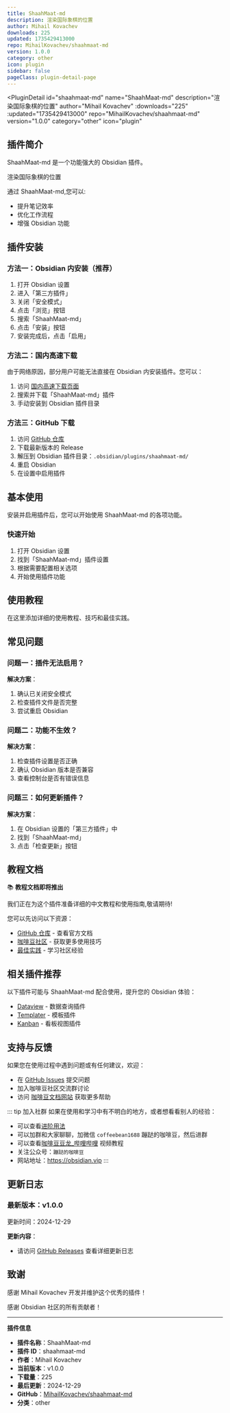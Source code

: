 ```yaml
---
title: ShaahMaat-md
description: 渲染国际象棋的位置
author: Mihail Kovachev
downloads: 225
updated: 1735429413000
repo: MihailKovachev/shaahmaat-md
version: 1.0.0
category: other
icon: plugin
sidebar: false
pageClass: plugin-detail-page
---
```


<PluginDetail
  id="shaahmaat-md"
  name="ShaahMaat-md"
  description="渲染国际象棋的位置"
  author="Mihail Kovachev"
  :downloads="225"
  :updated="1735429413000"
  repo="MihailKovachev/shaahmaat-md"
  version="1.0.0"
  category="other"
  icon="plugin"
>

<!-- AUTO_GENERATED_START -->
## 插件简介

ShaahMaat-md 是一个功能强大的 Obsidian 插件。

渲染国际象棋的位置

通过 ShaahMaat-md,您可以:

- 提升笔记效率
- 优化工作流程
- 增强 Obsidian 功能

<!-- AUTO_GENERATED_END -->

<!-- AUTO_GENERATED_START -->
## 插件安装

### 方法一：Obsidian 内安装（推荐）

1. 打开 Obsidian 设置
2. 进入「第三方插件」
3. 关闭「安全模式」
4. 点击「浏览」按钮
5. 搜索「ShaahMaat-md」
6. 点击「安装」按钮
7. 安装完成后，点击「启用」

### 方法二：国内高速下载

由于网络原因，部分用户可能无法直接在 Obsidian 内安装插件。您可以：

1. 访问 [国内高速下载页面](/zh/documentation/obsidian-plugins-download.html)
2. 搜索并下载「ShaahMaat-md」插件
3. 手动安装到 Obsidian 插件目录

### 方法三：GitHub 下载

1. 访问 [GitHub 仓库](https://github.com/MihailKovachev/shaahmaat-md)
2. 下载最新版本的 Release
3. 解压到 Obsidian 插件目录：`.obsidian/plugins/shaahmaat-md/`
4. 重启 Obsidian
5. 在设置中启用插件

## 基本使用

安装并启用插件后，您可以开始使用 ShaahMaat-md 的各项功能。

### 快速开始

1. 打开 Obsidian 设置
2. 找到「ShaahMaat-md」插件设置
3. 根据需要配置相关选项
4. 开始使用插件功能

<!-- AUTO_GENERATED_END -->

<!-- CUSTOM_CONTENT_START:tutorial -->
## 使用教程

在这里添加详细的使用教程、技巧和最佳实践。

<!-- CUSTOM_CONTENT_END:tutorial -->

<!-- SHARED_CONTENT_START -->
## 常见问题

### 问题一：插件无法启用？

**解决方案**：
1. 确认已关闭安全模式
2. 检查插件文件是否完整
3. 尝试重启 Obsidian

### 问题二：功能不生效？

**解决方案**：
1. 检查插件设置是否正确
2. 确认 Obsidian 版本是否兼容
3. 查看控制台是否有错误信息

### 问题三：如何更新插件？

**解决方案**：
1. 在 Obsidian 设置的「第三方插件」中
2. 找到「ShaahMaat-md」
3. 点击「检查更新」按钮

## 教程文档

📚 **教程文档即将推出**

我们正在为这个插件准备详细的中文教程和使用指南,敬请期待!

您可以先访问以下资源：
- [GitHub 仓库](https://github.com/MihailKovachev/shaahmaat-md) - 查看官方文档
- [咖啡豆社区](/zh/bases/) - 获取更多使用技巧
- [最佳实践](/zh/best-practices/) - 学习社区经验

## 相关插件推荐

以下插件可能与 ShaahMaat-md 配合使用，提升您的 Obsidian 体验：

- [Dataview](/zh/plugins/dataview.html) - 数据查询插件
- [Templater](/zh/plugins/templater-obsidian.html) - 模板插件
- [Kanban](/zh/plugins/obsidian-kanban.html) - 看板视图插件

## 支持与反馈

如果您在使用过程中遇到问题或有任何建议，欢迎：

- 在 [GitHub Issues](https://github.com/MihailKovachev/shaahmaat-md/issues) 提交问题
- 加入咖啡豆社区交流群讨论
- 访问 [咖啡豆文档网站](https://obsidian.vip) 获取更多帮助

::: tip 加入社群
如果在使用和学习中有不明白的地方，或者想看看别人的经验：
- 可以查看[进阶用法](/zh/advanced)
- 可以加群和大家聊聊，加微信 `coffeebean1688` 蹦跶的咖啡豆，然后进群
- 可以查看[咖啡豆豆龙_哔哩哔哩](https://space.bilibili.com/618777356) 视频教程
- 关注公众号：`蹦跶的咖啡豆`
- 网站地址：https://obsidian.vip
:::
<!-- SHARED_CONTENT_END -->

<!-- AUTO_GENERATED_START -->
## 更新日志

### 最新版本：v1.0.0

更新时间：2024-12-29

**更新内容**：
- 请访问 [GitHub Releases](https://github.com/MihailKovachev/shaahmaat-md/releases) 查看详细更新日志

## 致谢

感谢 Mihail Kovachev 开发并维护这个优秀的插件！

感谢 Obsidian 社区的所有贡献者！

---

**插件信息**
- **插件名称**：ShaahMaat-md
- **插件 ID**：shaahmaat-md
- **作者**：Mihail Kovachev
- **当前版本**：v1.0.0
- **下载量**：225
- **最后更新**：2024-12-29
- **GitHub**：[MihailKovachev/shaahmaat-md](https://github.com/MihailKovachev/shaahmaat-md)
- **分类**：other
<!-- AUTO_GENERATED_END -->

</PluginDetail>

